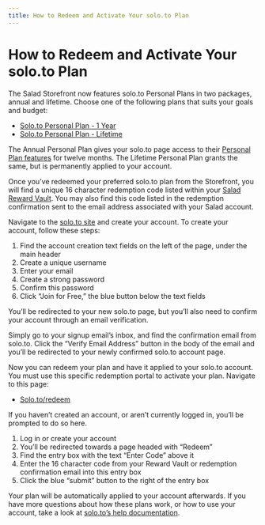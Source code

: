 ```yaml
---
title: How to Redeem and Activate Your solo.to Plan
---
```


# How to Redeem and Activate Your solo.to Plan

The Salad Storefront now features solo.to Personal Plans in two packages, annual and lifetime. Choose one of the following plans that suits your goals and budget:

- [Solo.to Personal Plan - 1 Year](https://salad.com/store/rewards/433b6fa8-ec1b-4df9-aff1-98aefe48b4d3)
- [Solo.to Personal Plan - Lifetime](https://salad.com/store/rewards/defa0392-b6c0-4a44-b972-7c46bd773785)

The Annual Personal Plan gives your solo.to page access to their [Personal Plan features](https://solo.to/pricing) for twelve months. The Lifetime Personal Plan grants the same, but is permanently applied to your account.

Once you’ve redeemed your preferred solo.to plan from the Storefront, you will find a unique 16 character redemption code listed within your [Salad Reward Vault](https://salad.com/store/vault). You may also find this code listed in the redemption confirmation sent to the email address associated with your Salad account.

Navigate to the [solo.to site](https://solo.to/) and create your account. To create your account, follow these steps:

1. Find the account creation text fields on the left of the page, under the main header
2. Create a unique username
3. Enter your email
4. Create a strong password
5. Confirm this password
6. Click “Join for Free,” the blue button below the text fields

You’ll be redirected to your new solo.to page, but you’ll also need to confirm your account through an email verification. 

Simply go to your signup email’s inbox, and find the confirmation email from solo.to. Click the “Verify Email Address” button in the body of the email and you’ll be redirected to your newly confirmed solo.to account page.

Now you can redeem your plan and have it applied to your solo.to account. You must use this specific redemption portal to activate your plan. Navigate to this page:

- [Solo.to/redeem](http://solo.to/redeem)

If you haven’t created an account, or aren’t currently logged in, you’ll be prompted to do so here. 

1. Log in or create your account
2. You’ll be redirected towards a page headed with “Redeem”
3. Find the entry box with the text “Enter Code” above it
4. Enter the 16 character code from your Reward Vault or redemption confirmation email into this entry box
5. Click the blue “submit” button to the right of the entry box

Your plan will be automatically applied to your account afterwards. If you have more questions about how these plans work, or how to use your account, take a look at [solo.to’s help documentation](https://help.solo.to/).
